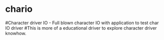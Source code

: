 # chario
#Character driver IO - Full blown character IO with application to test char IO driver 
#This is more of a educational driver to explore character driver knowhow.
